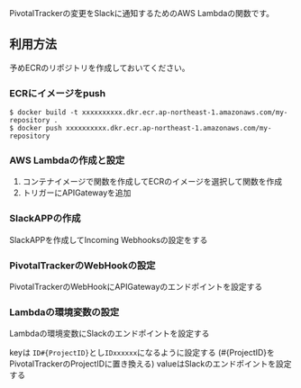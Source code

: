 PivotalTrackerの変更をSlackに通知するためのAWS Lambdaの関数です。

## 利用方法

予めECRのリポジトリを作成しておいてください。

### ECRにイメージをpush

```
$ docker build -t xxxxxxxxxx.dkr.ecr.ap-northeast-1.amazonaws.com/my-repository .
$ docker push xxxxxxxxxx.dkr.ecr.ap-northeast-1.amazonaws.com/my-repository
```

### AWS Lambdaの作成と設定

1. コンテナイメージで関数を作成してECRのイメージを選択して関数を作成
1. トリガーにAPIGatewayを追加

### SlackAPPの作成

SlackAPPを作成してIncoming Webhooksの設定をする

### PivotalTrackerのWebHookの設定

PivotalTrackerのWebHookにAPIGatewayのエンドポイントを設定する

### Lambdaの環境変数の設定

Lambdaの環境変数にSlackのエンドポイントを設定する

keyは `ID#{ProjectID}`とし`IDxxxxxx`になるように設定する
(#{ProjectID}をPivotalTrackerのProjectIDに置き換える)
valueはSlackのエンドポイントを設定する
